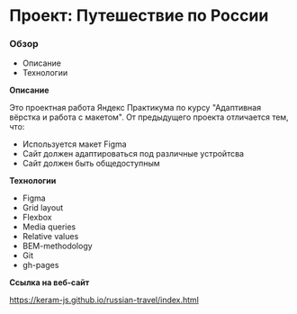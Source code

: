 # Проект: Путешествие по России

### Обзор
* Описание
* Технологии

**Описание**

Это проектная работа Яндекс Практикума по курсу "Адаптивная вёрстка и работа с макетом".
От предыдущего проекта отличается тем, что:
* Используется макет Figma
* Сайт должен адаптироваться под различные устройтсва
* Сайт должен быть общедоступным

**Технологии**

* Figma
* Grid layout
* Flexbox
* Media queries
* Relative values
* BEM-methodology
* Git
* gh-pages

**Ссылка на веб-сайт**

https://keram-js.github.io/russian-travel/index.html